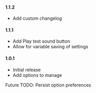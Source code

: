 #### 1.1.2
* Add custom changelog

#### 1.1.1
* Add Play test sound button
* Allow for variable saving of settings

#### 1.0.1
* Initial release
* Add options to manage

Future TODO: Persist option preferences